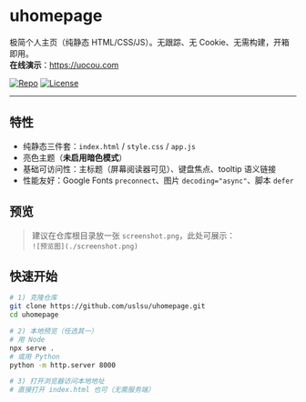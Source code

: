 # uhomepage

极简个人主页（纯静态 HTML/CSS/JS）。无跟踪、无 Cookie、无需构建，开箱即用。  
**在线演示**：https://uocou.com

[![Repo](https://img.shields.io/badge/GitHub-uslsu/uhomepage-24292e?logo=github&labelColor=181717&logoColor=white)](https://github.com/uslsu/uhomepage)
[![License](https://img.shields.io/badge/License-MIT-blue.svg)](./LICENSE)

---

## 特性
- 纯静态三件套：`index.html` / `style.css` / `app.js`
- 亮色主题（**未启用暗色模式**）
- 基础可访问性：主标题（屏幕阅读器可见）、键盘焦点、tooltip 语义链接
- 性能友好：Google Fonts `preconnect`、图片 `decoding="async"`、脚本 `defer`

## 预览
> 建议在仓库根目录放一张 `screenshot.png`，此处可展示：  
> `![预览图](./screenshot.png)`

## 快速开始
```bash
# 1) 克隆仓库
git clone https://github.com/uslsu/uhomepage.git
cd uhomepage

# 2) 本地预览（任选其一）
# 用 Node
npx serve .
# 或用 Python
python -m http.server 8000

# 3) 打开浏览器访问本地地址
# 直接打开 index.html 也可（无需服务端）
